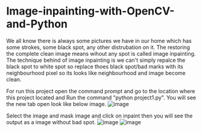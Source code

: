 # Image-inpainting-with-OpenCV-and-Python



We all know there is always some pictures we have in our home which has some strokes, some black spot, any other distrubation on it. The restoring the complete clean image means wihout any spot is called image inpainting. The technique behind of image inpainting is we can't simply repalce the black spot to white spot so replace thoes black spot/bad marks with its neighbourhood pixel so its looks like neighbourhood and image become clean.

For run this project open the command prompt and go to the location where this project located and Run the command "python project1.py".
You will see the new tab open look like below image.
![image](https://user-images.githubusercontent.com/44130329/126040546-b3a2d34e-cadc-4ac0-a80e-44eb5c7ce557.png)

Select the image and mask image and click on inpaint then you will see the output as a image without bad spot.
![image](https://user-images.githubusercontent.com/44130329/126040592-47eb6734-9b30-4cff-9ebb-6c7a8cf0d979.png)
![image](https://user-images.githubusercontent.com/44130329/126040598-cd338247-b9bf-4cf6-a076-dc54a0e5a467.png)


